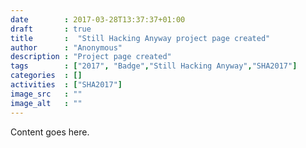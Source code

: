 ```yaml
---
date        : 2017-03-28T13:37:37+01:00
draft       : true
title       :  "Still Hacking Anyway project page created"
author      : "Anonymous"
description : "Project page created"
tags        : ["2017", "Badge","Still Hacking Anyway","SHA2017"]
categories  : []
activities  : ["SHA2017"]
image_src   : ""
image_alt   : ""
---
```


Content goes here.
